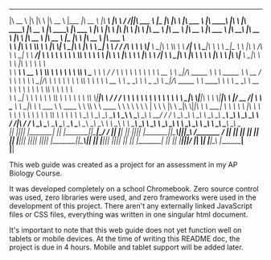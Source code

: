 


 ________   ___  ___   ________   _________   ________   ________        ___    ___  ________    _________   ___  ___   _______    ________   ___   ________           ________             ________   _______    ___        ___        ___  ___   ___        ________   ________          ________   _______    ________   ________   ___   ________   ________   _________   ___   ________   ________      
|\   __  \ |\  \|\  \ |\   __  \ |\___   ___\|\   __  \ |\   ____\      |\  \  /  /||\   ___  \ |\___   ___\|\  \|\  \ |\  ___ \  |\   ____\ |\  \ |\   ____\         |\   __  \           |\   ____\ |\  ___ \  |\  \      |\  \      |\  \|\  \ |\  \      |\   __  \ |\   __  \        |\   __  \ |\  ___ \  |\   ____\ |\   __  \ |\  \ |\   __  \ |\   __  \ |\___   ___\|\  \ |\   __  \ |\   ___  \    
\ \  \|\  \\ \  \\\  \\ \  \|\  \\|___ \  \_|\ \  \|\  \\ \  \___|_     \ \  \/  / /\ \  \\ \  \\|___ \  \_|\ \  \\\  \\ \   __/| \ \  \___|_\ \  \\ \  \___|_        \ \  \|\  \  /\      \ \  \___| \ \   __/| \ \  \     \ \  \     \ \  \\\  \\ \  \     \ \  \|\  \\ \  \|\  \       \ \  \|\  \\ \   __/| \ \  \___|_\ \  \|\  \\ \  \\ \  \|\  \\ \  \|\  \\|___ \  \_|\ \  \\ \  \|\  \\ \  \\ \  \   
 \ \   ____\\ \   __  \\ \  \\\  \    \ \  \  \ \  \\\  \\ \_____  \     \ \    / /  \ \  \\ \  \    \ \  \  \ \   __  \\ \  \_|/__\ \_____  \\ \  \\ \_____  \        \ \__     \/  \      \ \  \     \ \  \_|/__\ \  \     \ \  \     \ \  \\\  \\ \  \     \ \   __  \\ \   _  _\       \ \   _  _\\ \  \_|/__\ \_____  \\ \   ____\\ \  \\ \   _  _\\ \   __  \    \ \  \  \ \  \\ \  \\\  \\ \  \\ \  \  
  \ \  \___| \ \  \ \  \\ \  \\\  \    \ \  \  \ \  \\\  \\|____|\  \     \/  /  /    \ \  \\ \  \    \ \  \  \ \  \ \  \\ \  \_|\ \\|____|\  \\ \  \\|____|\  \        \|_/  __     /|      \ \  \____ \ \  \_|\ \\ \  \____ \ \  \____ \ \  \\\  \\ \  \____ \ \  \ \  \\ \  \\  \|       \ \  \\  \|\ \  \_|\ \\|____|\  \\ \  \___| \ \  \\ \  \\  \|\ \  \ \  \    \ \  \  \ \  \\ \  \\\  \\ \  \\ \  \ 
   \ \__\     \ \__\ \__\\ \_______\    \ \__\  \ \_______\ ____\_\  \  __/  / /       \ \__\\ \__\    \ \__\  \ \__\ \__\\ \_______\ ____\_\  \\ \__\ ____\_\  \         /  /_|\   / /       \ \_______\\ \_______\\ \_______\\ \_______\\ \_______\\ \_______\\ \__\ \__\\ \__\\ _\        \ \__\\ _\ \ \_______\ ____\_\  \\ \__\     \ \__\\ \__\\ _\ \ \__\ \__\    \ \__\  \ \__\\ \_______\\ \__\\ \__\
    \|__|      \|__|\|__| \|_______|     \|__|   \|_______||\_________\|\___/ /         \|__| \|__|     \|__|   \|__|\|__| \|_______||\_________\\|__||\_________\       /_______   \/         \|_______| \|_______| \|_______| \|_______| \|_______| \|_______| \|__|\|__| \|__|\|__|        \|__|\|__| \|_______||\_________\\|__|      \|__| \|__|\|__| \|__|\|__|     \|__|   \|__| \|_______| \|__| \|__|
                                                           \|_________|\|___|/                                                       \|_________|     \|_________|       |_______|\__\                                                                                                                             \|_________|                                                                               
                                                                                                                                                                                 \|__|                                                                                                                                                                                                                        
                                                                                                                                                                                                                                                                                                                                                                                                              
This web guide was created as a project for an assessment in my AP Biology Course.

It was developed completely on a school Chromebook. Zero source control was used, zero libraries were used, and zero frameworks were used in the
development of this project. There aren't any externally linked JavaScript files or CSS files, everything was written in one singular html document.

It's important to note that this web guide does not yet function well on tablets or mobile devices. At the time of writing this README doc, the project 
is due in 4 hours. Mobile and tablet support will be added later.
